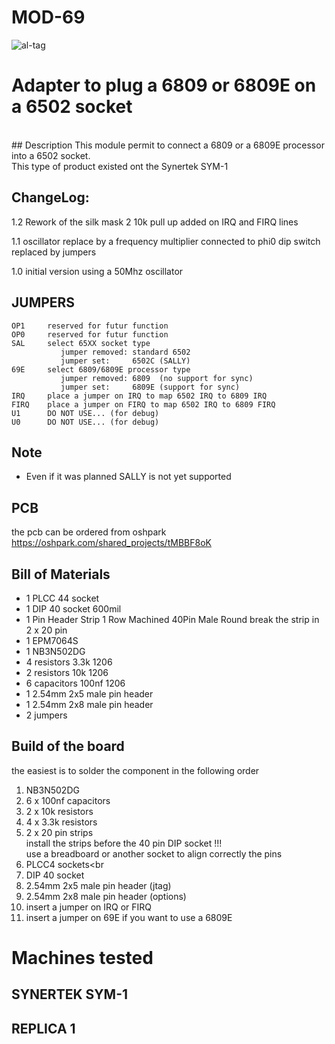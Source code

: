 # MOD-69
![al-tag](http://netfilters.eu/github/MOD-69.PNG)
<br>
# Adapter to plug a 6809 or 6809E on a 6502 socket
<br>
## Description
This module permit to connect a 6809 or a 6809E processor
into a 6502 socket.
<br>
This type of product existed ont the Synertek SYM-1

## ChangeLog:

1.2  Rework of the silk mask
     2 10k pull up added on IRQ and FIRQ lines

1.1  oscillator replace by a frequency multiplier
     connected to phi0
     dip switch replaced by jumpers
     
1.0  initial version using a 50Mhz oscillator


## JUMPERS
```
OP1     reserved for futur function
OP0     reserved for futur function
SAL     select 65XX socket type
           jumper removed: standard 6502
           jumper set:     6502C (SALLY)
69E     select 6809/6809E processor type
           jumper removed: 6809  (no support for sync) 
           jumper set:     6809E (support for sync)
IRQ     place a jumper on IRQ to map 6502 IRQ to 6809 IRQ       
FIRQ    place a jumper on FIRQ to map 6502 IRQ to 6809 FIRQ
U1      DO NOT USE... (for debug)
U0      DO NOT USE... (for debug)
```

## Note
* Even if it was planned SALLY is not yet supported

## PCB
the pcb can be ordered from oshpark<br>
https://oshpark.com/shared_projects/tMBBF8oK

## Bill of Materials
* 1 PLCC 44 socket
* 1 DIP 40 socket 600mil
* 1 Pin Header Strip 1 Row Machined 40Pin Male Round
    break the strip in 2 x 20 pin 
* 1 EPM7064S
* 1 NB3N502DG
* 4 resistors  3.3k  1206
* 2 resistors   10k  1206
* 6 capacitors 100nf 1206
* 1 2.54mm 2x5 male pin header
* 1 2.54mm 2x8 male pin header
* 2 jumpers

## Build of the board
the easiest is to solder the component in the following order<br>
1. NB3N502DG<br>
2. 6 x 100nf capacitors<br>
3. 2 x 10k resistors<br>
4. 4 x 3.3k resistors<br>
5. 2 x 20 pin strips<br>
   install the strips before the 40 pin DIP socket !!!<br>
   use a breadboard or another socket to align correctly the pins<br>
6. PLCC4 sockets<br
7. DIP 40 socket<br>
8. 2.54mm 2x5 male pin header (jtag)
9. 2.54mm 2x8 male pin header (options)
10. insert a jumper on IRQ or FIRQ
11. insert a jumper on 69E if you want to use a 6809E

# Machines tested

## SYNERTEK SYM-1

## REPLICA 1

